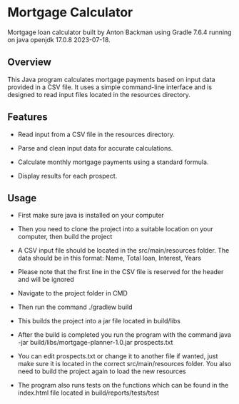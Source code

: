# Mortgage Calculator

Mortgage loan calculator built by Anton Backman using Gradle 7.6.4 running on java openjdk 17.0.8 2023-07-18.

## Overview

This Java program calculates mortgage payments based on input data provided in a CSV file. It uses a simple command-line interface and is designed to read input files located in the resources directory.

## Features

- Read input from a CSV file in the resources directory.
  
- Parse and clean input data for accurate calculations.
  
- Calculate monthly mortgage payments using a standard formula.
  
- Display results for each prospect.

## Usage

- First make sure java is installed on your computer

- Then you need to clone the project into a suitable location on your computer, then build the project

- A CSV input file should be located in the src/main/resources folder. The data should be in this format: Name, Total loan, Interest, Years

- Please note that the first line in the CSV file is reserved for the header and will be ignored

- Navigate to the project folder in CMD

- Then run the command ./gradlew build
- This builds the project into a jar file located in build/libs

- After the build is completed you run the program with the command java -jar build/libs/mortgage-planner-1.0.jar prospects.txt
- You can edit prospects.txt or change it to another file if wanted, just make sure it is located in the correct src/main/resources folder. You also need to build the project again to load the new resources

- The program also runs tests on the functions which can be found in the index.html file located in build/reports/tests/test
